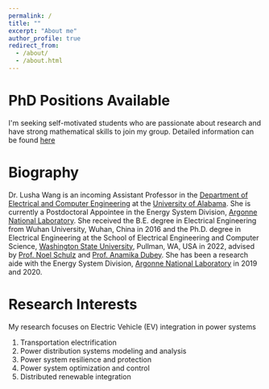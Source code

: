 ```yaml
---
permalink: /
title: ""
excerpt: "About me"
author_profile: true
redirect_from: 
  - /about/
  - /about.html
---
```


PhD Positions Available
======
I'm seeking self-motivated students who are passionate about research and have strong mathematical skills to join my group. Detailed information can be found [here](/join)


Biography
======
Dr. Lusha Wang is an incoming Assistant Professor in the [Department of Electrical and Computer Engineering](https://ece.eng.ua.edu/) at the [University of Alabama](https://www.ua.edu/). She is currently a Postdoctoral Appointee in the Energy System Division, [Argonne National Laboratory](https://www.anl.gov/). She received the B.E. degree in Electrical Engineering from Wuhan University, Wuhan, China in 2016 and the Ph.D. degree in Electrical Engineering at the School of Electrical Engineering and Computer Science, [Washington State University](https://wsu.edu/), Pullman, WA, USA in 2022, advised by [Prof. Noel Schulz](https://president.wsu.edu/noel-schulz-bio/) and [Prof. Anamika Dubey](https://eecs.wsu.edu/~adubey/). She has been a research aide with the Energy System Division, [Argonne National Laboratory](https://www.anl.gov/) in 2019 and 2020. 


Research Interests
======
My research focuses on Electric Vehicle (EV) integration in power systems
1. Transportation electrification
1. Power distribution systems modeling and analysis
1. Power system resilience and protection
1. Power system optimization and control
1. Distributed renewable integration





